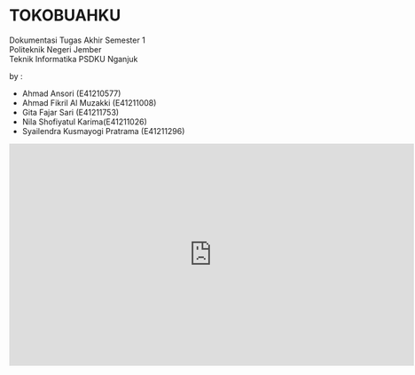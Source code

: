 # TOKOBUAHKU
Dokumentasi Tugas Akhir Semester 1 </br>
Politeknik Negeri Jember</br>
Teknik Informatika PSDKU Nganjuk </br>

by : </br>

- Ahmad Ansori (E41210577) </br>
- Ahmad Fikril Al Muzakki (E41211008)</br>
- Gita Fajar Sari (E41211753)</br>
- Nila Shofiyatul Karima(E41211026)</br>
- Syailendra Kusmayogi Pratrama (E41211296)</br>


<iframe width="730" height="400" src="https://www.youtube.com/embed/W9gIjvsEjPc" title="YouTube video player" frameborder="0" allow="accelerometer; autoplay; clipboard-write; encrypted-media; gyroscope; picture-in-picture" allowfullscreen></iframe>
